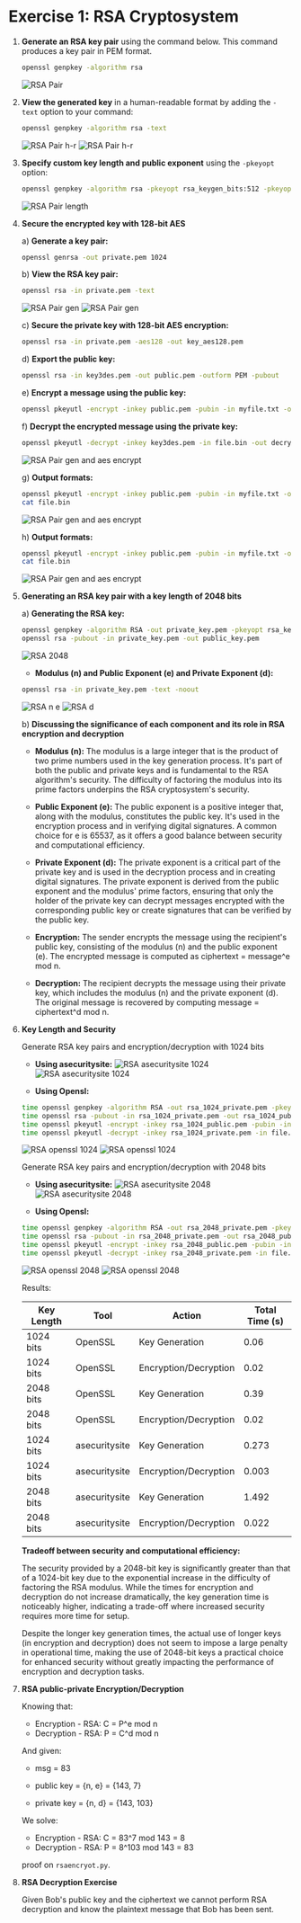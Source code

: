 # Exercise 1: RSA Cryptosystem

1. **Generate an RSA key pair** using the command below. This command produces a key pair in PEM format.

    ```bash
    openssl genpkey -algorithm rsa
    ```
    ![RSA Pair](/Lab3/exercise1/1.png)

2. **View the generated key** in a human-readable format by adding the `-text` option to your command:

    ```bash
    openssl genpkey -algorithm rsa -text 
    ```
    ![RSA Pair h-r](/Lab3/exercise1/2_1.png)
    ![RSA Pair h-r](/Lab3/exercise1/2_2.png)

3. **Specify custom key length and public exponent** using the `-pkeyopt` option:

    ```bash
    openssl genpkey -algorithm rsa -pkeyopt rsa_keygen_bits:512 -pkeyopt rsa_keygen_pubexp:17
    ```
    ![RSA Pair length](/Lab3/exercise1/3.png)

4. **Secure the encrypted key with 128-bit AES**

   a) **Generate a key pair:**

    ```bash
    openssl genrsa -out private.pem 1024
    ```

   b) **View the RSA key pair:**

    ```bash
    openssl rsa -in private.pem -text
    ```
    ![RSA Pair gen](/Lab3/exercise1/4_1.png)
    ![RSA Pair gen](/Lab3/exercise1/4_2.png)

   c) **Secure the private key with 128-bit AES encryption:**

    ```bash
    openssl rsa -in private.pem -aes128 -out key_aes128.pem
    ```

   d) **Export the public key:**

    ```bash
    openssl rsa -in key3des.pem -out public.pem -outform PEM -pubout
    ```

   e) **Encrypt a message using the public key:**

    ```bash
    openssl pkeyutl -encrypt -inkey public.pem -pubin -in myfile.txt -out file.bin
    ```

   f) **Decrypt the encrypted message using the private key:**

    ```bash
    openssl pkeyutl -decrypt -inkey key3des.pem -in file.bin -out decrypted.txt
    ```
    ![RSA Pair gen and aes encrypt](/Lab3/exercise1/4_3.png)

   g) **Output formats:**

    ```bash
    openssl pkeyutl -encrypt -inkey public.pem -pubin -in myfile.txt -out file.bin
    cat file.bin
    ```
    ![RSA Pair gen and aes encrypt](/Lab3/exercise1/4_4.png)

   h) **Output formats:**

    ```bash
    openssl pkeyutl -encrypt -inkey public.pem -pubin -in myfile.txt -out file.bin -hexdump
    cat file.bin
    ```
    ![RSA Pair gen and aes encrypt](/Lab3/exercise1/4_5.png)

5. **Generating an RSA key pair with a key length of 2048 bits**

   a) **Generating the RSA key:**

    ```bash
    openssl genpkey -algorithm RSA -out private_key.pem -pkeyopt rsa_keygen_bits:2048
    openssl rsa -pubout -in private_key.pem -out public_key.pem
    ```
    ![RSA 2048](/Lab3/exercise1/5_1.png)

   - **Modulus (n) and Public Exponent (e) and Private Exponent (d):**
    ```bash
    openssl rsa -in private_key.pem -text -noout
    ```
    ![RSA n e](/Lab3/exercise1/5_2.png)
    ![RSA d](/Lab3/exercise1/5_3.png)

   b) **Discussing the significance of each component and its role in RSA encryption and decryption**

     - **Modulus (n):** The modulus is a large integer that is the product of two prime numbers used in the key generation process. It's part of both the public and private keys and is fundamental to the RSA algorithm's security. The difficulty of factoring the modulus into its prime factors underpins the RSA cryptosystem's security.

     - **Public Exponent (e):** The public exponent is a positive integer that, along with the modulus, constitutes the public key. It's used in the encryption process and in verifying digital signatures. A common choice for e is 65537, as it offers a good balance between security and computational efficiency.

     - **Private Exponent (d):** The private exponent is a critical part of the private key and is used in the decryption process and in creating digital signatures. The private exponent is derived from the public exponent and the modulus' prime factors, ensuring that only the holder of the private key can decrypt messages encrypted with the corresponding public key or create signatures that can be verified by the public key.

     - **Encryption:** The sender encrypts the message using the recipient's public key, consisting of the modulus (n) and the public exponent (e). The encrypted message is computed as ciphertext = message^e mod n.

     - **Decryption:** The recipient decrypts the message using their private key, which includes the modulus (n) and the private exponent (d). The original message is recovered by computing message = ciphertext^d mod n.

6. **Key Length and Security**

   Generate RSA key pairs and encryption/decryption with 1024 bits
   - **Using asecuritysite:** 
   ![RSA asecuritysite 1024](/Lab3/exercise1/6_1.png)
   ![RSA asecuritysite 1024](/Lab3/exercise1/6_2.png)


   - **Using Opensl:** 
    ```bash
    time openssl genpkey -algorithm RSA -out rsa_1024_private.pem -pkeyopt rsa_keygen_bits:1024 -text
    time openssl rsa -pubout -in rsa_1024_private.pem -out rsa_1024_public.pem   
    time openssl pkeyutl -encrypt -inkey rsa_1024_public.pem -pubin -in myfile.txt -out file.bin
    time openssl pkeyutl -decrypt -inkey rsa_1024_private.pem -in file.bin -out decrypted.txt

    ```
    ![RSA openssl 1024](/Lab3/exercise1/6_3.png)
    ![RSA openssl 1024](/Lab3/exercise1/6_4.png)

   Generate RSA key pairs and encryption/decryption with 2048 bits

   - **Using asecuritysite:** 
   ![RSA asecuritysite 2048](/Lab3/exercise1/6_5.png)
   ![RSA asecuritysite 2048](/Lab3/exercise1/6_6.png)
    
   - **Using Opensl:** 
    ```bash
    time openssl genpkey -algorithm RSA -out rsa_2048_private.pem -pkeyopt rsa_keygen_bits:2048 -text
    time openssl rsa -pubout -in rsa_2048_private.pem -out rsa_2048_public.pem   
    time openssl pkeyutl -encrypt -inkey rsa_2048_public.pem -pubin -in myfile.txt -out file.bin
    time openssl pkeyutl -decrypt -inkey rsa_2048_private.pem -in file.bin -out decrypted.txt
    ```
    ![RSA openssl 2048](/Lab3/exercise1/6_7.png)
    ![RSA openssl 2048](/Lab3/exercise1/6_8.png)

   Results:

   | Key Length | Tool               | Action             | Total Time (s) |
   |------------|--------------------|--------------------|----------------|
   | 1024 bits  | OpenSSL            | Key Generation     | 0.06           |
   | 1024 bits  | OpenSSL            | Encryption/Decryption | 0.02        |
   | 2048 bits  | OpenSSL            | Key Generation     | 0.39           |
   | 2048 bits  | OpenSSL            | Encryption/Decryption | 0.02        |
   | 1024 bits  | asecuritysite      | Key Generation     | 0.273          |
   | 1024 bits  | asecuritysite      | Encryption/Decryption | 0.003       |`
   | 2048 bits  | asecuritysite      | Key Generation     | 1.492          |
   | 2048 bits  | asecuritysite      | Encryption/Decryption | 0.022       |
   
   **Tradeoff between security and computational efficiency:** 

    The security provided by a 2048-bit key is significantly greater than that of a 1024-bit key due to the exponential increase in the difficulty of factoring the RSA modulus. While the times for encryption and decryption do not increase dramatically, the key generation time is noticeably higher, indicating a trade-off where increased security requires more time for setup.

    Despite the longer key generation times, the actual use of longer keys (in encryption and decryption) does not seem to impose a large penalty in operational time, making the use of 2048-bit keys a practical choice for enhanced security without greatly impacting the performance of encryption and decryption tasks.

7. **RSA public-private Encryption/Decryption**

    Knowing that:

    - Encryption - RSA: C = P^e mod n
    - Decryption - RSA: P = C^d mod n
    
    And given:

    - msg = 83

    - public key = {n, e} = {143, 7}
    - private key = {n, d} = {143, 103}

    We solve:

    - Encryption - RSA: C = 83^7 mod 143 = 8
    - Decryption - RSA: P = 8^103 mod 143 = 83

    proof on `rsaencryot.py`.

8. **RSA Decryption Exercise**

    Given Bob's public key and the ciphertext we cannot perform RSA decryption and know the plaintext message that Bob has been sent.